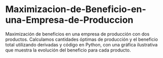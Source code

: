 # Maximizacion-de-Beneficio-en-una-Empresa-de-Produccion
Maximización de beneficios en una empresa de producción con dos productos. Calculamos cantidades óptimas de producción y el beneficio total utilizando derivadas y código en Python, con una gráfica ilustrativa que muestra la evolución del beneficio para cada producto.
